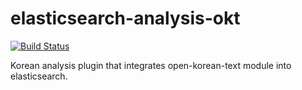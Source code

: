 # elasticsearch-analysis-okt

[![Build Status](https://travis-ci.org/open-korean-text/elasticsearch-analysis-okt.svg?branch=master)](https://travis-ci.org/open-korean-text/elasticsearch-analysis-okt)

Korean analysis plugin that integrates open-korean-text module into elasticsearch.

